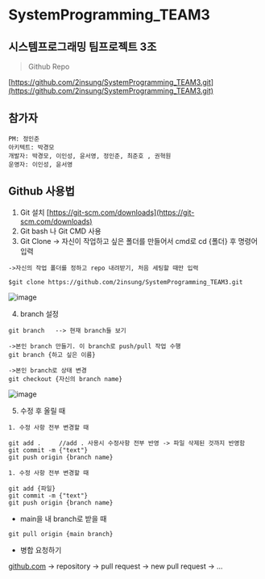 # SystemProgramming_TEAM3

## 시스템프로그래밍 팀프로젝트 3조

> Github Repo
> 

[https://github.com/2insung/SystemProgramming_TEAM3.git](https://github.com/2insung/SystemProgramming_TEAM3.git)

## 참가자

```
PM: 정인준
아키텍트: 박경모
개발자: 박경모, 이인성, 윤서영, 정인준, 최준호 , 권혁원
운영자: 이인성, 윤서영
```

## Github 사용법

1. Git 설치 [https://git-scm.com/downloads](https://git-scm.com/downloads)
2. Git bash 나 Git CMD 사용
3. Git Clone -> 자신이 작업하고 싶은 폴더를 만들어서 cmd로 cd {폴더} 후 명령어 입력

```
->자신의 작업 폴더를 정하고 repo 내려받기, 처음 세팅할 때만 입력

$git clone https://github.com/2insung/SystemProgramming_TEAM3.git

```
![image](https://user-images.githubusercontent.com/84179188/142755918-b1ee59d7-b5bd-4295-b056-93ada21a38b8.png)


4. branch 설정

```
git branch   --> 현재 branch들 보기

->본인 branch 만들기. 이 branch로 push/pull 작업 수행
git branch {하고 싶은 이름} 

```

```
->본인 branch로 상태 변경 
git checkout {자신의 branch name}

```
![image](https://user-images.githubusercontent.com/84179188/142755929-222d6fa6-2124-4ec8-b592-1d8a6f717c4b.png)


5. 수정 후 올릴 때

```
1. 수정 사항 전부 변경할 때

git add .     //add . 사용시 수정사항 전부 반영 -> 파일 삭제된 것까지 반영함
git commit -m {"text"}
git push origin {branch name}

```

```
1. 수정 사항 전부 변경할 때

git add {파일}
git commit -m {"text"}
git push origin {branch name}

```

- main을 내 branch로 받을 때

```
git pull origin {main branch}

```

- 병합 요청하기

[github.com](http://github.com/) → repository → pull request → new pull request → ...

